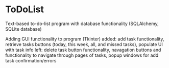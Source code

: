 # ToDoList
Text-based to-do-list program with database functionality (SQLAlchemy, SQLite database)

Adding GUI functionality to program (Tkinter)
    added:  add task functionality, 
            retrieve tasks buttons (today, this week, all, and missed tasks), 
            populate UI with task info
    left:   delete task button functionality,
            navagation buttons and functionality to navigate through pages of tasks, 
            popup windows for add task confirmation/errors
